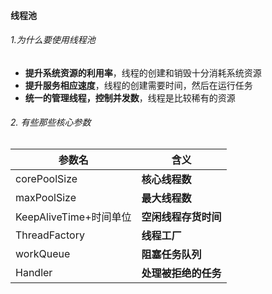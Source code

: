 #### 线程池
###### 1.为什么要使用线程池

- **提升系统资源的利用率**，线程的创建和销毁十分消耗系统资源
- **提升服务相应速度**，线程的创建需要时间，然后在运行任务
- **统一的管理线程，控制并发数**，线程是比较稀有的资源

###### 2. 有些那些核心参数

| 参数名                 | 含义                 |
| ---------------------- | -------------------- |
| corePoolSize           | **核心线程数**       |
| maxPoolSize            | **最大线程数**       |
| KeepAliveTime+时间单位 | **空闲线程存货时间** |
| ThreadFactory          | **线程工厂**         |
| workQueue              | **阻塞任务队列**     |
| Handler                | **处理被拒绝的任务** |

